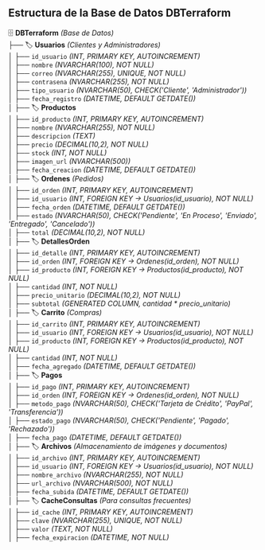 ## Estructura de la Base de Datos DBTerraform

🗄️ **DBTerraform** *(Base de Datos)*  
├── 🏷️ **Usuarios** *(Clientes y Administradores)*  
│   ├── `id_usuario` *(INT, PRIMARY KEY, AUTOINCREMENT)*  
│   ├── `nombre` *(NVARCHAR(100), NOT NULL)*  
│   ├── `correo` *(NVARCHAR(255), UNIQUE, NOT NULL)*  
│   ├── `contrasena` *(NVARCHAR(255), NOT NULL)*  
│   ├── `tipo_usuario` *(NVARCHAR(50), CHECK('Cliente', 'Administrador'))*  
│   ├── `fecha_registro` *(DATETIME, DEFAULT GETDATE())*  
│
├── 🏷️ **Productos**  
│   ├── `id_producto` *(INT, PRIMARY KEY, AUTOINCREMENT)*  
│   ├── `nombre` *(NVARCHAR(255), NOT NULL)*  
│   ├── `descripcion` *(TEXT)*  
│   ├── `precio` *(DECIMAL(10,2), NOT NULL)*  
│   ├── `stock` *(INT, NOT NULL)*  
│   ├── `imagen_url` *(NVARCHAR(500))*  
│   ├── `fecha_creacion` *(DATETIME, DEFAULT GETDATE())*  
│
├── 🏷️ **Ordenes** *(Pedidos)*  
│   ├── `id_orden` *(INT, PRIMARY KEY, AUTOINCREMENT)*  
│   ├── `id_usuario` *(INT, FOREIGN KEY -> Usuarios(id_usuario), NOT NULL)*  
│   ├── `fecha_orden` *(DATETIME, DEFAULT GETDATE())*  
│   ├── `estado` *(NVARCHAR(50), CHECK('Pendiente', 'En Proceso', 'Enviado', 'Entregado', 'Cancelado'))*  
│   ├── `total` *(DECIMAL(10,2), NOT NULL)*  
│
├── 🏷️ **DetallesOrden**  
│   ├── `id_detalle` *(INT, PRIMARY KEY, AUTOINCREMENT)*  
│   ├── `id_orden` *(INT, FOREIGN KEY -> Ordenes(id_orden), NOT NULL)*  
│   ├── `id_producto` *(INT, FOREIGN KEY -> Productos(id_producto), NOT NULL)*  
│   ├── `cantidad` *(INT, NOT NULL)*  
│   ├── `precio_unitario` *(DECIMAL(10,2), NOT NULL)*  
│   ├── `subtotal` *(GENERATED COLUMN, cantidad * precio_unitario)*  
│
├── 🏷️ **Carrito** *(Compras)*  
│   ├── `id_carrito` *(INT, PRIMARY KEY, AUTOINCREMENT)*  
│   ├── `id_usuario` *(INT, FOREIGN KEY -> Usuarios(id_usuario), NOT NULL)*  
│   ├── `id_producto` *(INT, FOREIGN KEY -> Productos(id_producto), NOT NULL)*  
│   ├── `cantidad` *(INT, NOT NULL)*  
│   ├── `fecha_agregado` *(DATETIME, DEFAULT GETDATE())*  
│
├── 🏷️ **Pagos**  
│   ├── `id_pago` *(INT, PRIMARY KEY, AUTOINCREMENT)*  
│   ├── `id_orden` *(INT, FOREIGN KEY -> Ordenes(id_orden), NOT NULL)*  
│   ├── `metodo_pago` *(NVARCHAR(50), CHECK('Tarjeta de Crédito', 'PayPal', 'Transferencia'))*  
│   ├── `estado_pago` *(NVARCHAR(50), CHECK('Pendiente', 'Pagado', 'Rechazado'))*  
│   ├── `fecha_pago` *(DATETIME, DEFAULT GETDATE())*  
│
├── 🏷️ **Archivos** *(Almacenamiento de imágenes y documentos)*  
│   ├── `id_archivo` *(INT, PRIMARY KEY, AUTOINCREMENT)*  
│   ├── `id_usuario` *(INT, FOREIGN KEY -> Usuarios(id_usuario), NOT NULL)*  
│   ├── `nombre_archivo` *(NVARCHAR(255), NOT NULL)*  
│   ├── `url_archivo` *(NVARCHAR(500), NOT NULL)*  
│   ├── `fecha_subida` *(DATETIME, DEFAULT GETDATE())*  
│
├── 🏷️ **CacheConsultas** *(Para consultas frecuentes)*  
│   ├── `id_cache` *(INT, PRIMARY KEY, AUTOINCREMENT)*  
│   ├── `clave` *(NVARCHAR(255), UNIQUE, NOT NULL)*  
│   ├── `valor` *(TEXT, NOT NULL)*  
│   ├── `fecha_expiracion` *(DATETIME, NOT NULL)*

